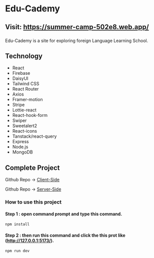 # Edu-Cademy

## Visit: https://summer-camp-502e8.web.app/

###

Edu-Cademy is a site for exploring foreign Language Learning School.

## Technology

- React
- Firebase
- DaisyUI
- Tailwind CSS
- React Router
- Axios
- Framer-motion
- Stripe
- Lottie-react
- React-hook-form
- Swiper
- Sweetalert2
- React-icons
- Tanstack/react-query
- Express
- Node.js
- MongoDB

## Complete Project

Github Repo -> [Client-Side](https://github.com/Alamin0x01/Edu-Cademy)

Github Repo -> [Server-Side](https://github.com/Alamin0x01/Edu-Cademy-Server-Side)

### How to use this project

#### Step 1 : open command prompt and type this command.

```
npm install
```

#### Step 2 : then run this command and click the this prot like (http://127.0.0.1:5173/).

```
npm run dev
```
